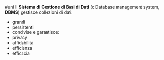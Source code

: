 #uni 
Il __Sistema di Gestione di Basi di Dati__ (o Database management system, __DBMS__) gestisce collezioni di dati:
- grandi
- persistenti
- condivise
e garantisce:
- privacy
- affidabilità
- efficienza
- efficacia